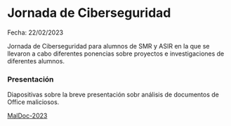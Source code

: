 # Jornada de Ciberseguridad

Fecha: 22/02/2023

Jornada de Ciberseguridad para alumnos de SMR y ASIR en la que se llevaron a cabo diferentes ponencias sobre proyectos e investigaciones de diferentes alumnos.

### Presentación

Diapositivas sobre la breve presentación sobr análisis de documentos de Office maliciosos.

[MalDoc-2023](./MalDoc-2023.pdf)




